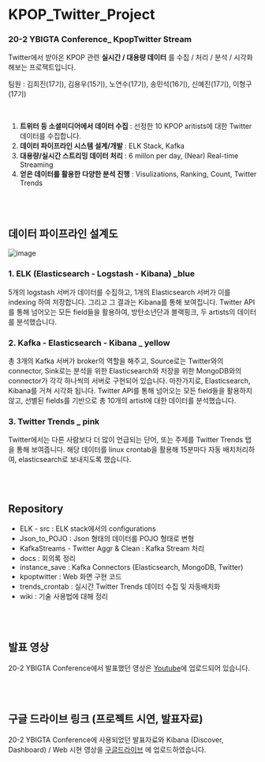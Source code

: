 # KPOP_Twitter_Project

### 20-2 YBIGTA Conference_ KpopTwitter Stream
Twitter에서 받아온 KPOP 관련 **실시간 / 대용량 데이터** 를 수집 / 처리 / 분석 / 시각화해보는 프로젝트입니다. 

팀원 : 김희진(17기), 김용우(15기), 노연수(17기), 송민석(16기), 신예진(17기), 이형구(17기)

<br>

1. **트위터 등 소셜미디어에서 데이터 수집** : 선정한 10 KPOP aritists에 대한 Twitter 데이터를 수집합니다.
2. **데이터 파이프라인 시스템 설계/개발** : ELK Stack, Kafka 
3. **대용량/실시간 스트리밍 데이터 처리** : 6 millon per day, (Near) Real-time Streaming
4. **얻은 데이터를 활용한 다양한 분석 진행** : Visulizations, Ranking, Count, Twitter Trends

<br><br>

## 데이터 파이프라인 설계도

![image](https://user-images.githubusercontent.com/69383392/103443351-d3b17480-4ca1-11eb-80d6-e836185be21e.png)

### 1. ELK (Elasticsearch - Logstash - Kibana)  _blue

5개의 logstash 서버가 데이터를 수집하고, 1개의 Elasticsearch 서버가 이를 indexing 하여 저장합니다. 그리고 그 결과는 Kibana를 통해 보여집니다. Twitter API를 통해 넘어오는 모든 field들을 활용하여, 방탄소년단과 블랙핑크, 두 artists의 데이터를 분석했습니다.

### 2. Kafka - Elasticsearch - Kibana _ yellow

총 3개의 Kafka 서버가 broker의 역할을 해주고, Source로는 Twitter와의 connector, Sink로는 분석을 위한 Elasticsearch와 저장을 위한 MongoDB와의 connector가 각각 하나씩의 서버로 구현되어 있습니다. 마찬가지로, Elasticsearch, Kibana를 거쳐 시각화 됩니다. Twitter API를 통해 넘어오는 모든 field들을 활용하지 않고, 선별된 fields를 기반으로 총 10개의 artist에 대한 데이터를 분석했습니다.

### 3. Twitter Trends _ pink

Twitter에서는 다른 사람보다 더 많이 언급되는 단어, 또는 주제를 Twitter Trends 탭을 통해 보여줍니다. 해당 데이터를 linux crontab을 활용해 15분마다 자동 배치처리하여, elasticsearch로 보내지도록 했습니다. 



<br><br>

## Repository

- ELK - src : ELK stack에서의 configurations
- Json_to_POJO : Json 형태의 데이터를 POJO 형태로 변형
- KafkaStreams - Twitter Aggr & Clean : Kafka Stream 처리
- docs : 회의록 정리
- instance_save : Kafka Connectors (Elasticsearch, MongoDB, Twitter)
- kpoptwitter : Web 화면 구현 코드
- trends_crontab : 실시간 Twitter Trends 데이터 수집 및 자동배치화
- wiki : 기술 사용법에 대해 정리

<br><br>

## 발표 영상

20-2 YBIGTA Conference에서 발표했던 영상은 [Youtube](https://www.youtube.com/watch?v=7eK-HoVYKrA)에 업로드되어 있습니다. 

<br><br>

## 구글 드라이브 링크 (프로젝트 시연,  발표자료)

20-2 YBIGTA Conference에 사용되었던 발표자료와 Kibana (Discover, Dashboard) / Web 시현 영상을 [구글드라이브](https://drive.google.com/drive/folders/11wHjBFWkZ0lIaKkhe01nV_7tHp-W9Qla?usp=sharing) 에 업로드하였습니다. 